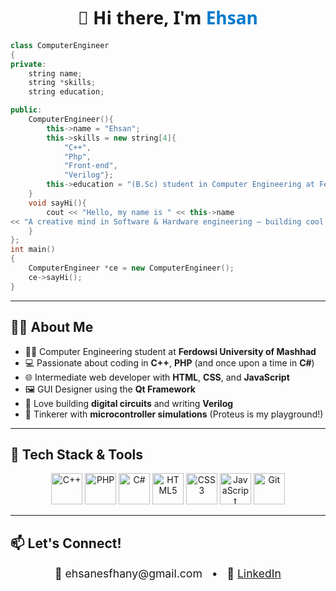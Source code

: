 <h1 align="center" style="font-family: 'Segoe UI', Tahoma, Geneva, Verdana, sans-serif;">
  👋 Hi there, I'm <span style="color:#007ACC;"><b>Ehsan</b></span>
</h1>

```cpp
class ComputerEngineer
{
private:
    string name;
    string *skills;
    string education;

public:
    ComputerEngineer(){
        this->name = "Ehsan";
        this->skills = new string[4]{
            "C++",
            "Php",
            "Front-end",
            "Verilog"};
        this->education = "(B.Sc) student in Computer Engineering at Ferdowsi University";
    }
    void sayHi(){
        cout << "Hello, my name is " << this->name
<< "A creative mind in Software & Hardware engineering — building cool things from code to circuits!" << endl;
    }
};
int main()
{
    ComputerEngineer *ce = new ComputerEngineer();
    ce->sayHi();
}
```
---

## 👨‍🎓 About Me

- 🧑‍🎓 Computer Engineering student at <strong>Ferdowsi University of Mashhad</strong>  
- 💻 Passionate about coding in **C++**, **PHP** (and once upon a time in **C#**)  
- 🌐 Intermediate web developer with **HTML**, **CSS**, and **JavaScript**  
- 🖼️ GUI Designer using the **Qt Framework**  
- 🧠 Love building **digital circuits** and writing **Verilog**  
- 🔬 Tinkerer with **microcontroller simulations** (Proteus is my playground!)

---

## 🚀 Tech Stack & Tools

<p align="center">
  <img src="https://cdn.jsdelivr.net/gh/devicons/devicon/icons/cplusplus/cplusplus-original.svg" width="50" alt="C++" />
  <img src="https://cdn.jsdelivr.net/gh/devicons/devicon/icons/php/php-original.svg" width="50" alt="PHP" />
  <img src="https://cdn.jsdelivr.net/gh/devicons/devicon/icons/csharp/csharp-original.svg" width="50" alt="C#" />
  <img src="https://cdn.jsdelivr.net/gh/devicons/devicon/icons/html5/html5-original.svg" width="50" alt="HTML5" />
  <img src="https://cdn.jsdelivr.net/gh/devicons/devicon/icons/css3/css3-original.svg" width="50" alt="CSS3" />
  <img src="https://cdn.jsdelivr.net/gh/devicons/devicon/icons/javascript/javascript-original.svg" width="50" alt="JavaScript" />
  <img src="https://cdn.jsdelivr.net/gh/devicons/devicon/icons/git/git-original.svg" width="50" alt="Git" />
</p>

---

## 📫 Let's Connect!

<p align="center" style="font-size: 1.1rem;">
  📧 <a href="mailto:ehsanesfhany@gmail.com" style="text-decoration:none;">ehsanesfhany@gmail.com</a>  
  &nbsp;&nbsp;•&nbsp;&nbsp;  
  💼 <a href="https://www.linkedin.com/in/ehsan-esfehani-067b45340/" target="_blank">LinkedIn</a>
</p>

